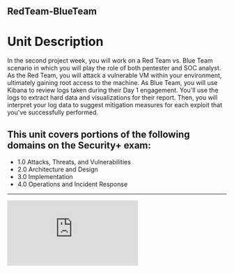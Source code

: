 ## RedTeam-BlueTeam

# Unit Description
In the second project week, you will work on a Red Team vs. Blue Team scenario in which you will play the role of both pentester and SOC analyst.
As the Red Team, you will attack a vulnerable VM within your environment, ultimately gaining root access to the machine. As Blue Team, you will use Kibana to review logs taken during their Day 1 engagement. You'll use the logs to extract hard data and visualizations for their report.
Then, you will interpret your log data to suggest mitigation measures for each exploit that you've successfully performed.

This unit covers portions of the following domains on the Security+ exam:
---
- 1.0 Attacks, Threats, and Vulnerabilities
- 2.0 Architecture and Design
- 3.0 Implementation
- 4.0 Operations and Incident Response
---
![Project Submission File](https://github.com/Ejkeenan96/RedTeam-BlueTeam/blob/main/Project%202%20RED%20TEAM%20Vs%20BLUE%20TEAM%20.pdf)
